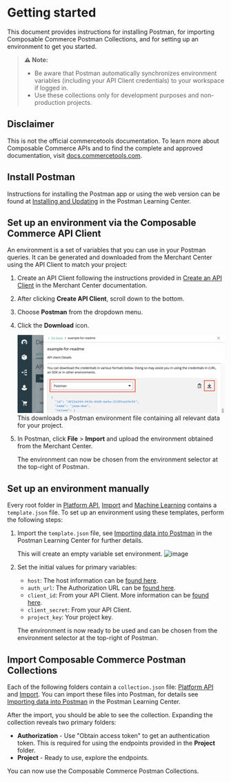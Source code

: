 # Getting started

This document provides instructions for installing Postman, for importing Composable Commerce Postman Collections, and for setting up an environment to get you started.

> **:warning: Note:**
>
> - Be aware that Postman automatically synchronizes environment variables (including your API Client credentials) to your workspace if logged in.
> - Use these collections only for development purposes and non-production projects.

## Disclaimer

This is not the official commercetools documentation.
To learn more about Composable Commerce APIs and to find the complete and approved documentation, visit [docs.commercetools.com](http://docs.commercetools.com/).

## Install Postman

Instructions for installing the Postman app or using the web version can be found at [Installing and Updating](https://learning.postman.com/docs/getting-started/installation-and-updates/) in the Postman Learning Center.

## Set up an environment via the Composable Commerce API Client

An environment is a set of variables that you can use in your Postman queries. It can be generated and downloaded from the Merchant Center using the API Client to match your project:

1. Create an API Client following the instructions provided in [Create an API Client](https://docs.commercetools.com/merchant-center/api-clients#create-an-api-client) in the Merchant Center documentation.
1. After clicking **Create API Client**, scroll down to the bottom.
1. Choose **Postman** from the dropdown menu.
1. Click the **Download** icon.

   ![image](/src/images/postman-environment-download.png)
   This downloads a Postman environment file containing all relevant data for your project.

1. In Postman, click **File** > **Import** and upload the environment obtained from the Merchant Center.

   The environment can now be chosen from the environment selector at the top-right of Postman.

## Set up an environment manually

Every root folder in [Platform API](api/), [Import](import/) and [Machine Learning](ml/) contains a `template.json` file.
To set up an environment using these templates, perform the following steps:

1. Import the `template.json` file, see [Importing data into Postman](https://learning.postman.com/docs/getting-started/importing-and-exporting-data/#importing-data-into-postman) in the Postman Learning Center for further details.

   This will create an empty variable set environment.
   ![image](https://user-images.githubusercontent.com/4946943/141699543-9f626cd3-5dcf-4b8d-94ad-f0045fc15b44.png)

1. Set the initial values for primary variables:

   - `host`: The host information can be [found here](https://docs.commercetools.com/api/general-concepts#hosts).
   - `auth_url`: The Authorization URL can be [found here](https://docs.commercetools.com/api/authorization#requesting-an-access-token-using-commercetools-oauth-20-server).
   - `client_id`: From your API Client. More information can be [found here](https://docs.commercetools.com/merchant-center/api-clients#create-an-api-client).
   - `client_secret`: From your API Client.
   - `project_key`: Your project key.

   The environment is now ready to be used and can be chosen from the environment selector at the top-right of Postman.

## Import Composable Commerce Postman Collections

Each of the following folders contain a `collection.json` file: [Platform API](api/) and [Import](import/).
You can import these files into Postman, for details see [Importing data into Postman](https://learning.postman.com/docs/getting-started/importing-and-exporting-data/#importing-data-into-postman) in the Postman Learning Center.

After the import, you should be able to see the collection. Expanding the collection reveals two primary folders:

- **Authorization** - Use "Obtain access token" to get an authentication token. This is required for using the endpoints provided in the **Project** folder.
- **Project** - Ready to use, explore the endpoints.

You can now use the Composable Commerce Postman Collections.
